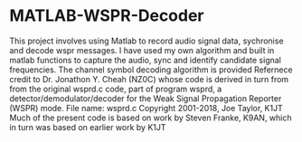 # MATLAB-WSPR-Decoder
This project involves using Matlab to record audio signal data, sychronise and decode wspr messages. I have used my own algorithm and built in matlab functions to capture the audio, sync and identify candidate signal frequencies. The channel symbol decoding algorithm is provided Refernece credit to Dr. Jonathon Y. Cheah (NZ0C) whose code is derived in turn from from the original wsprd.c code, part of program wsprd, a detector/demodulator/decoder  for the Weak Signal Propagation Reporter (WSPR) mode.    File name: wsprd.c    Copyright 2001-2018, Joe Taylor, K1JT    Much of the present code is based on work by Steven Franke, K9AN,  which in turn was based on earlier work by K1JT 
